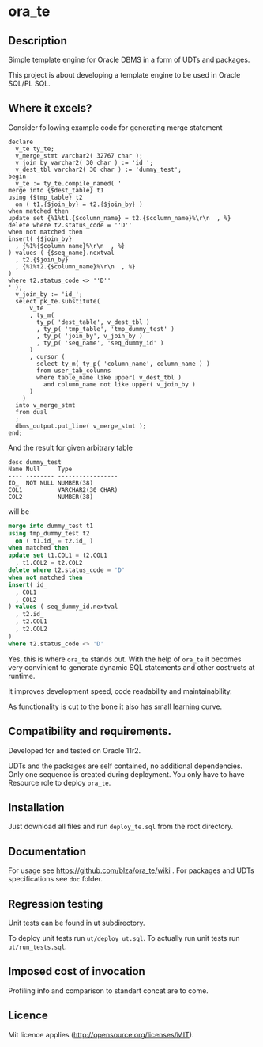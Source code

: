 # ora_te
## Description
Simple template engine for Oracle DBMS in a form of UDTs and packages.

This project is about developing a template engine to be used in Oracle SQL/PL SQL.

## Where it excels?

Consider following example code for generating merge statement
```plsql
declare
  v_te ty_te;
  v_merge_stmt varchar2( 32767 char );
  v_join_by varchar2( 30 char ) := 'id_';
  v_dest_tbl varchar2( 30 char ) := 'dummy_test';
begin
  v_te := ty_te.compile_named( '
merge into {$dest_table} t1
using {$tmp_table} t2
  on ( t1.{$join_by} = t2.{$join_by} )
when matched then 
update set {%1%t1.{$column_name} = t2.{$column_name}%\r\n  , %}
delete where t2.status_code = ''D''
when not matched then 
insert( {$join_by}
  , {%1%{$column_name}%\r\n  , %}
) values ( {$seq_name}.nextval
  , t2.{$join_by}
  , {%1%t2.{$column_name}%\r\n  , %}
) 
where t2.status_code <> ''D''
' );
  v_join_by := 'id_';
  select pk_te.substitute( 
      v_te
      , ty_m( 
        ty_p( 'dest_table', v_dest_tbl )
        , ty_p( 'tmp_table', 'tmp_dummy_test' ) 
        , ty_p( 'join_by', v_join_by ) 
        , ty_p( 'seq_name', 'seq_dummy_id' )
      )
      , cursor ( 
        select ty_m( ty_p( 'column_name', column_name ) )
        from user_tab_columns 
        where table_name like upper( v_dest_tbl ) 
          and column_name not like upper( v_join_by )
      )
    )
  into v_merge_stmt 
  from dual
  ;
  dbms_output.put_line( v_merge_stmt );
end;
```
And the result for given arbitrary table
```
desc dummy_test
Name Null     Type              
---- -------- ----------------- 
ID_  NOT NULL NUMBER(38)        
COL1          VARCHAR2(30 CHAR) 
COL2          NUMBER(38) 
```
will be
```sql
merge into dummy_test t1
using tmp_dummy_test t2
  on ( t1.id_ = t2.id_ )
when matched then
update set t1.COL1 = t2.COL1
  , t1.COL2 = t2.COL2
delete where t2.status_code = 'D'
when not matched then 
insert( id_
  , COL1
  , COL2
) values ( seq_dummy_id.nextval
  , t2.id_
  , t2.COL1
  , t2.COL2
) 
where t2.status_code <> 'D'
```

Yes, this is where `ora_te` stands out. With the help of `ora_te` it becomes very convinient to generate dynamic SQL statements and other costructs at runtime. 

It improves development speed, code readability and maintainability. 

As functionality is cut to the bone it also has small learning curve.

## Compatibility and requirements.
Developed for and tested on Oracle 11r2.

UDTs and the packages are self contained, no additional dependencies. Only one sequence is created during deployment. You only have to have Resource role to deploy `ora_te`.

## Installation
Just download all files and run `deploy_te.sql` from the root directory.

## Documentation
For usage see https://github.com/blza/ora_te/wiki .
For packages and UDTs specifications see `doc` folder.

## Regression testing
Unit tests can be found in ut subdirectory.

To deploy unit tests run `ut/deploy_ut.sql`.
To actually run unit tests run `ut/run_tests.sql`.

## Imposed cost of invocation
Profiling info and comparison to standart concat are to come.

## Licence
Mit licence applies (http://opensource.org/licenses/MIT).
